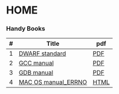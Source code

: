 HOME
========

### Handy Books


| # | Title | pdf |
|---| ----- | -------- |
|1|[DWARF standard](http://dwarfstd.org/doc/DWARF4.pdf) |[PDF](./DWARF4.pdf)|
|2|[GCC manual](https://gcc.gnu.org/onlinedocs/gcc-7.5.0/gcc.pdf) |[PDF](./gcc7.5.pdf)|
|3|[GDB manual](https://sourceware.org/gdb/current/onlinedocs/gdb.pdf) |[PDF](./gdb11.0.pdf)|
|4|[MAC OS manual_ERRNO](https://developer.apple.com/library/archive/documentation/System/Conceptual/ManPages_iPhoneOS/man2/intro.2.html) |[HTML](./README.md)|
